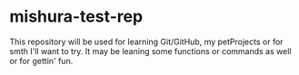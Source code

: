 # mishura-test-rep
This repository will be used for learning Git/GitHub, my petProjects or for smth I'll want to try. It may be leaning some functions or commands as well or for gettin' fun.
